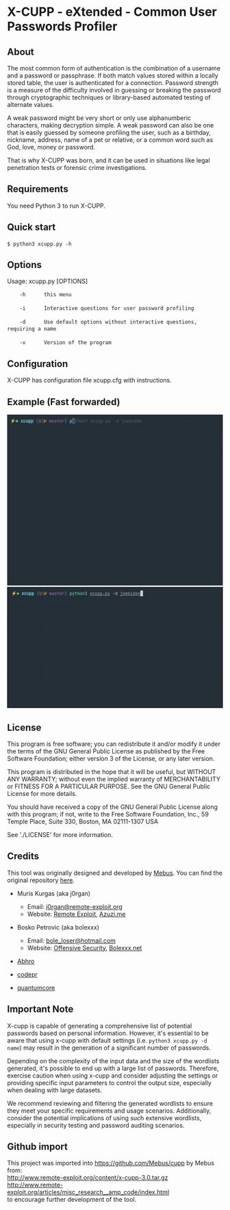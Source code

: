# X-CUPP - eXtended - Common User Passwords Profiler

## About

  The most common form of authentication is the combination of a username
  and a password or passphrase. If both match values stored within a locally
  stored table, the user is authenticated for a connection. Password strength is
  a measure of the difficulty involved in guessing or breaking the password
  through cryptographic techniques or library-based automated testing of
  alternate values.

  A weak password might be very short or only use alphanumberic characters,
  making decryption simple. A weak password can also be one that is easily
  guessed by someone profiling the user, such as a birthday, nickname, address,
  name of a pet or relative, or a common word such as God, love, money or password.

  That is why X-CUPP was born, and it can be used in situations like legal
  penetration tests or forensic crime investigations.


Requirements
------------

You need Python 3 to run X-CUPP.

Quick start
-----------

    $ python3 xcupp.py -h

## Options

  Usage: xcupp.py [OPTIONS]

        -h      this menu

        -i      Interactive questions for user password profiling

        -d      Use default options without interactive questions, requiring a name

        -v      Version of the program



## Configuration

   X-CUPP has configuration file xcupp.cfg with instructions.

## Example (Fast forwarded)

![x-cupp-example](screenshots/x-cupp-example.gif)
![x-cupp-example2](screenshots/x-cupp-example2.gif)
## License

  This program is free software; you can redistribute it and/or modify
  it under the terms of the GNU General Public License as published by
  the Free Software Foundation; either version 3 of the License, or
  any later version.

  This program is distributed in the hope that it will be useful,
  but WITHOUT ANY WARRANTY; without even the implied warranty of
  MERCHANTABILITY or FITNESS FOR A PARTICULAR PURPOSE.  See the
  GNU General Public License for more details.

  You should have received a copy of the GNU General Public License
  along with this program; if not, write to the Free Software
  Foundation, Inc., 59 Temple Place, Suite 330, Boston, MA  02111-1307  USA

  See './LICENSE' for more information.


## Credits

This tool was originally designed and developed by [Mebus](https://github.com/Mebus). You can find the original repository [here](https://github.com/Mebus/cupp.git).

- Muris Kurgas (aka j0rgan)
  - Email: j0rgan@remote-exploit.org
  - Website: [Remote Exploit](http://www.remote-exploit.org), [Azuzi.me](http://www.azuzi.me)

- Bosko Petrovic (aka bolexxx)
  - Email: bole_loser@hotmail.com
  - Website: [Offensive Security](http://www.offensive-security.com), [Bolexxx.net](http://www.bolexxx.net)

- [Abhro](https://github.com/Abhro/)

- [codepr](https://github.com/codepr)

- [quantumcore](https://github.com/quantumcore)

## Important Note

X-cupp is capable of generating a comprehensive list of potential passwords based on personal information. However, it's essential to be aware that using x-cupp with default settings (i.e. `python3 xcupp.py -d name`) may result in the generation of a significant number of passwords.

Depending on the complexity of the input data and the size of the wordlists generated, it's possible to end up with a large list of passwords. Therefore, exercise caution when using x-cupp and consider adjusting the settings or providing specific input parameters to control the output size, especially when dealing with large datasets.

We recommend reviewing and filtering the generated wordlists to ensure they meet your specific requirements and usage scenarios. Additionally, consider the potential implications of using such extensive wordlists, especially in security testing and password auditing scenarios.

## Github import

This project was imported into https://github.com/Mebus/cupp by Mebus from:  
http://www.remote-exploit.org/content/x-cupp-3.0.tar.gz  
http://www.remote-exploit.org/articles/misc_research__amp_code/index.html  
to encourage further development of the tool.
